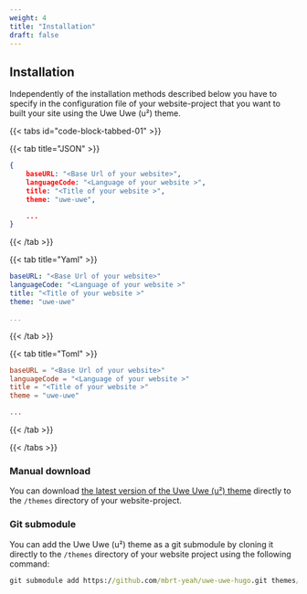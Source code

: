 ```yaml
---
weight: 4
title: "Installation"
draft: false
---
```


## Installation

Independently of the installation methods described below you have to specify in the configuration file of your website-project that you want to built your site using the Uwe Uwe (u²) theme.

{{< tabs id="code-block-tabbed-01" >}}

  {{< tab title="JSON" >}}
  
   ```JSON
   {
       baseURL: "<Base Url of your website>",
       languageCode: "<Language of your website >",
       title: "<Title of your website >",
       theme: "uwe-uwe",

       ...
   }
   ```

  {{< /tab >}}

  {{< tab title="Yaml" >}}

   ```YAML
   baseURL: "<Base Url of your website>"
   languageCode: "<Language of your website >"
   title: "<Title of your website >"
   theme: "uwe-uwe"

   ...
   ```

  {{< /tab >}}

  {{< tab title="Toml" >}}

   ```TOML
   baseURL = "<Base Url of your website>"
   languageCode = "<Language of your website >"
   title = "<Title of your website >"
   theme = "uwe-uwe"

   ...
   ```

  {{< /tab >}}

{{< /tabs >}}

### Manual download

You can download [the latest version of the Uwe Uwe (u²) theme](https://github.com/mbrt-yeah/uwe-uwe-hugo/releases) directly to the `/themes` directory of your website-project.

### Git submodule

You can add the Uwe Uwe (u²) theme as a git submodule by cloning it directly to the `/themes` directory of your website project using the following command:

```cmd
git submodule add https://github.com/mbrt-yeah/uwe-uwe-hugo.git themes/uwe-uwe
```
